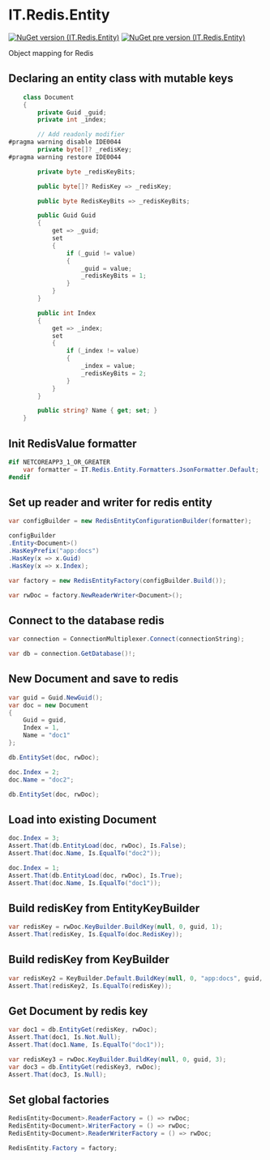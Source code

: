 # IT.Redis.Entity
[![NuGet version (IT.Redis.Entity)](https://img.shields.io/nuget/v/IT.Redis.Entity.svg)](https://www.nuget.org/packages/IT.Redis.Entity)
[![NuGet pre version (IT.Redis.Entity)](https://img.shields.io/nuget/vpre/IT.Redis.Entity.svg)](https://www.nuget.org/packages/IT.Redis.Entity)

Object mapping for Redis

## Declaring an entity class with mutable keys

```csharp
    class Document
    {
        private Guid _guid;
        private int _index;

        // Add readonly modifier
#pragma warning disable IDE0044
        private byte[]? _redisKey;
#pragma warning restore IDE0044

        private byte _redisKeyBits;

        public byte[]? RedisKey => _redisKey;

        public byte RedisKeyBits => _redisKeyBits;

        public Guid Guid
        {
            get => _guid;
            set
            {
                if (_guid != value)
                {
                    _guid = value;
                    _redisKeyBits = 1;
                }
            }
        }

        public int Index
        {
            get => _index;
            set
            {
                if (_index != value)
                {
                    _index = value;
                    _redisKeyBits = 2;
                }
            }
        }

        public string? Name { get; set; }
    }
```

## Init RedisValue formatter

```csharp
#if NETCOREAPP3_1_OR_GREATER
    var formatter = IT.Redis.Entity.Formatters.JsonFormatter.Default;
#endif
```

## Set up reader and writer for redis entity

```csharp
var configBuilder = new RedisEntityConfigurationBuilder(formatter);

configBuilder
.Entity<Document>()
.HasKeyPrefix("app:docs")
.HasKey(x => x.Guid)
.HasKey(x => x.Index);

var factory = new RedisEntityFactory(configBuilder.Build());

var rwDoc = factory.NewReaderWriter<Document>();
```

## Connect to the database redis

```csharp
var connection = ConnectionMultiplexer.Connect(connectionString);

var db = connection.GetDatabase()!;
```

## New Document and save to redis

```csharp
var guid = Guid.NewGuid();
var doc = new Document
{
    Guid = guid,
    Index = 1,
    Name = "doc1"
};

db.EntitySet(doc, rwDoc);

doc.Index = 2;
doc.Name = "doc2";

db.EntitySet(doc, rwDoc);
```

## Load into existing Document

```csharp
doc.Index = 3;
Assert.That(db.EntityLoad(doc, rwDoc), Is.False);
Assert.That(doc.Name, Is.EqualTo("doc2"));

doc.Index = 1;
Assert.That(db.EntityLoad(doc, rwDoc), Is.True);
Assert.That(doc.Name, Is.EqualTo("doc1"));
```

## Build redisKey from EntityKeyBuilder

```csharp
var redisKey = rwDoc.KeyBuilder.BuildKey(null, 0, guid, 1);
Assert.That(redisKey, Is.EqualTo(doc.RedisKey));
```

## Build redisKey from KeyBuilder

```csharp
var redisKey2 = KeyBuilder.Default.BuildKey(null, 0, "app:docs", guid, 1);
Assert.That(redisKey2, Is.EqualTo(redisKey));
```

## Get Document by redis key

```csharp
var doc1 = db.EntityGet(redisKey, rwDoc);
Assert.That(doc1, Is.Not.Null);
Assert.That(doc1.Name, Is.EqualTo("doc1"));

var redisKey3 = rwDoc.KeyBuilder.BuildKey(null, 0, guid, 3);
var doc3 = db.EntityGet(redisKey3, rwDoc);
Assert.That(doc3, Is.Null);
```

## Set global factories

```csharp
RedisEntity<Document>.ReaderFactory = () => rwDoc;
RedisEntity<Document>.WriterFactory = () => rwDoc;
RedisEntity<Document>.ReaderWriterFactory = () => rwDoc;

RedisEntity.Factory = factory;
```